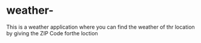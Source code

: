 # weather-

This is a weather application where you can find the weather of thr location by giving the ZIP Code forthe loction
